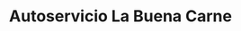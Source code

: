 ---
title: "Autoservicio La Buena Carne"
url: /posadas/autoservicio-la-buena-carne/
shop: comodidad
---